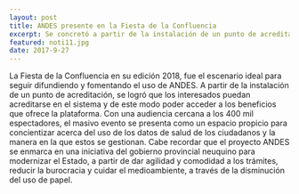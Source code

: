 ```yaml
---
layout: post
title: ANDES presente en la Fiesta de la Confluencia
excerpt: Se concretó a partir de la instalación de un punto de acreditación para que los interesados puedan acreditarse en el sistema.
featured: noti11.jpg
date: 2017-9-27
---
```


La  Fiesta de la Confluencia en su edición 2018, fue el escenario ideal para seguir difundiendo y fomentando el uso de ANDES. A partir de la instalación de un punto de acreditación, se logró que los interesados puedan acreditarse en el sistema y de este modo poder acceder a los beneficios que ofrece la plataforma.
Con una audiencia cercana a los 400 mil espectadores, el masivo evento se presenta como un espacio propicio para concientizar acerca del uso de los datos de salud de los ciudadanos y la manera en la que estos se gestionan.
Cabe recordar que el proyecto ANDES se enmarca en una iniciativa del gobierno provincial neuquino para modernizar el Estado, a partir de dar agilidad y comodidad a los trámites, reducir la burocracia y cuidar el medioambiente, a través de la disminución del uso de papel.